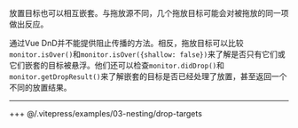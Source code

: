 放置目标也可以相互嵌套。与拖放源不同，几个拖放目标可能会对被拖放的同一项做出反应。



通过Vue DnD并不能提供阻止传播的方法。相反，拖放目标可以比较`monitor.isOver()`和`monitor.isOver({shallow: false})`来了解是否只有它们或它们嵌套的目标被悬浮。他们还可以检查`monitor.didDrop()`和`monitor.getDropResult()`来了解嵌套的目标是否已经处理了放置，甚至返回一个不同的放置结果。

---

+++ @/.vitepress/examples/03-nesting/drop-targets
